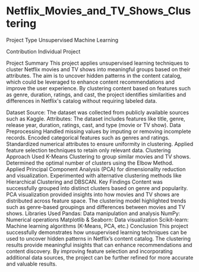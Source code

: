 # Netflix_Movies_and_TV_Shows_Clustering

Project Type
Unsupervised Machine Learning

Contribution
Individual Project

Project Summary
This project applies unsupervised learning techniques to cluster Netflix movies and TV shows into meaningful groups based on their attributes. The aim is to uncover hidden patterns in the content catalog, which could be leveraged to enhance content recommendations and improve the user experience. By clustering content based on features such as genre, duration, ratings, and cast, the project identifies similarities and differences in Netflix's catalog without requiring labeled data.

Dataset
Source: The dataset was collected from publicly available sources such as Kaggle.
Attributes: The dataset includes features like title, genre, release year, duration, ratings, cast, and type (movie or TV show).
Data Preprocessing
Handled missing values by imputing or removing incomplete records.
Encoded categorical features such as genres and ratings.
Standardized numerical attributes to ensure uniformity in clustering.
Applied feature selection techniques to retain only relevant data.
Clustering Approach
Used K-Means Clustering to group similar movies and TV shows.
Determined the optimal number of clusters using the Elbow Method.
Applied Principal Component Analysis (PCA) for dimensionality reduction and visualization.
Experimented with alternative clustering methods like Hierarchical Clustering and DBSCAN.
Key Findings
Content was successfully grouped into distinct clusters based on genre and popularity.
PCA visualization provided insights into how movies and TV shows are distributed across feature space.
The clustering model highlighted trends such as genre-based groupings and differences between movies and TV shows.
Libraries Used
Pandas: Data manipulation and analysis
NumPy: Numerical operations
Matplotlib & Seaborn: Data visualization
Scikit-learn: Machine learning algorithms (K-Means, PCA, etc.)
Conclusion
This project successfully demonstrates how unsupervised learning techniques can be used to uncover hidden patterns in Netflix’s content catalog. The clustering results provide meaningful insights that can enhance recommendations and content discovery. By improving feature selection and incorporating additional data sources, the project can be further refined for more accurate and valuable results.
